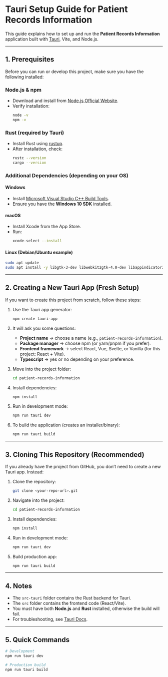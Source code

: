 # Tauri Setup Guide for Patient Records Information

This guide explains how to set up and run the **Patient Records Information** application built with [Tauri](https://tauri.app/), Vite, and Node.js.

---

## 1. Prerequisites

Before you can run or develop this project, make sure you have the following installed:

### Node.js & npm
- Download and install from [Node.js Official Website](https://nodejs.org/).
- Verify installation:
  ```bash
  node -v
  npm -v
  ```

### Rust (required by Tauri)
- Install Rust using [rustup](https://www.rust-lang.org/tools/install).
- After installation, check:
  ```bash
  rustc --version
  cargo --version
  ```

### Additional Dependencies (depending on your OS)

#### Windows
- Install [Microsoft Visual Studio C++ Build Tools](https://visualstudio.microsoft.com/visual-cpp-build-tools/).
- Ensure you have the **Windows 10 SDK** installed.

#### macOS
- Install Xcode from the App Store.
- Run:
  ```bash
  xcode-select --install
  ```

#### Linux (Debian/Ubuntu example)
```bash
sudo apt update
sudo apt install -y libgtk-3-dev libwebkit2gtk-4.0-dev libappindicator3-dev librsvg2-dev patchelf
```

---

## 2. Creating a New Tauri App (Fresh Setup)

If you want to create this project from scratch, follow these steps:

1. Use the Tauri app generator:
   ```bash
   npm create tauri-app
   ```

2. It will ask you some questions:
   - **Project name** → choose a name (e.g., `patient-records-information`).
   - **Package manager** → choose npm (or yarn/pnpm if you prefer).
   - **Frontend framework** → select React, Vue, Svelte, or Vanilla (for this project: React + Vite).
   - **Typescript** → yes or no depending on your preference.

3. Move into the project folder:
   ```bash
   cd patient-records-information
   ```

4. Install dependencies:
   ```bash
   npm install
   ```

5. Run in development mode:
   ```bash
   npm run tauri dev
   ```

6. To build the application (creates an installer/binary):
   ```bash
   npm run tauri build
   ```

---

## 3. Cloning This Repository (Recommended)

If you already have the project from GitHub, you don’t need to create a new Tauri app. Instead:

1. Clone the repository:
   ```bash
   git clone <your-repo-url>.git
   ```

2. Navigate into the project:
   ```bash
   cd patient-records-information
   ```

3. Install dependencies:
   ```bash
   npm install
   ```

4. Run in development mode:
   ```bash
   npm run tauri dev
   ```

5. Build production app:
   ```bash
   npm run tauri build
   ```

---

## 4. Notes

- The `src-tauri` folder contains the Rust backend for Tauri.
- The `src` folder contains the frontend code (React/Vite).
- You must have both **Node.js** and **Rust** installed, otherwise the build will fail.
- For troubleshooting, see [Tauri Docs](https://tauri.app/).

---

## 5. Quick Commands

```bash
# Development
npm run tauri dev

# Production build
npm run tauri build
```

